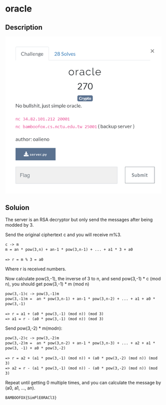 # oracle

## Description

<img src="chall.png" width="500">

## Soluion

The server is an RSA decryptor but only send the messages after being modded by 3.

Send the original ciphertext c and you will receive m%3.

```
c -> m  
m = an * pow(3,n) + an-1 * pow(3,n-1) + ... + a1 * 3 + a0

=> r = m % 3 = a0
```
Where r is received numbers.

Now calculate pow(3,-1), the inverse of 3 to n, and send pow(3,-1) * c (mod n), you should get pow(3,-1) * m (mod n)
```
pow(3,-1)c -> pow(3,-1)m
pow(3,-1)m =  an * pow(3,n-1) + an-1 * pow(3,n-2) + ... + a1 + a0 * pow(3,-1)

=> r = a1 + (a0 * pow(3,-1) (mod n)) (mod 3)
=> a1 = r - (a0 * pow(3,-1) (mod n)) (mod 3)
```
Send pow(3,-2) * m(modn):
```
pow(3,-2)c -> pow(3,-2)m
pow(3,-2)m =  an * pow(3,n-2) + an-1 * pow(3,n-3) + ... + a2 + a1 * pow(3, -1) + a0 * pow(3,-2)

=> r = a2 + (a1 * pow(3,-1) (mod n)) + (a0 * pow(3,-2) (mod n)) (mod 3)
=> a2 = r - (a1 * pow(3,-1) (mod n)) - (a0 * pow(3,-2) (mod n)) (mod 3)
```
Repeat until getting 0 multiple times, and you can calculate the message by (a0, a1, ..., an).

```
BAMBOOFOX{SimPlE0RACl3}
```
